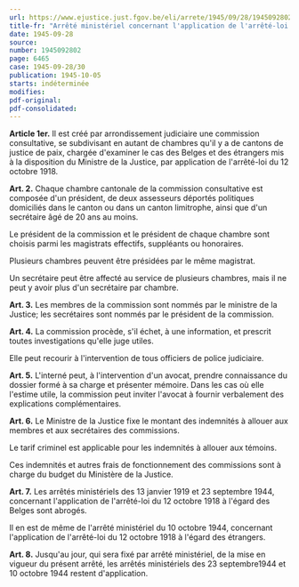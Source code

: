 ```yaml
---
url: https://www.ejustice.just.fgov.be/eli/arrete/1945/09/28/1945092802/justel
title-fr: "Arrêté ministériel concernant l'application de l'arrêté-loi du 12 octobre 1918."
date: 1945-09-28
source:
number: 1945092802
page: 6465
case: 1945-09-28/30
publication: 1945-10-05
starts: indéterminée
modifies:
pdf-original:
pdf-consolidated:
---
```


**Article 1er.** Il est créé par arrondissement judiciaire une commission consultative, se subdivisant en autant de chambres qu'il y a de cantons de justice de paix, chargée d'examiner le cas des Belges et des étrangers mis à la disposition du Ministre de la Justice, par application de l'arrêté-loi du 12 octobre 1918.

**Art. 2.** Chaque chambre cantonale de la commission consultative est composée d'un président, de deux assesseurs déportés politiques domiciliés dans le canton ou dans un canton limitrophe, ainsi que d'un secrétaire âgé de 20 ans au moins.

Le président de la commission et le président de chaque chambre sont choisis parmi les magistrats effectifs, suppléants ou honoraires.

Plusieurs chambres peuvent être présidées par le même magistrat.

Un secrétaire peut être affecté au service de plusieurs chambres, mais il ne peut y avoir plus d'un secrétaire par chambre.

**Art. 3.** Les membres de la commission sont nommés par le ministre de la Justice; les secrétaires sont nommés par le président de la commission.

**Art. 4.** La commission procède, s'il échet, à une information, et prescrit toutes investigations qu'elle juge utiles.

Elle peut recourir à l'intervention de tous officiers de police judiciaire.

**Art. 5.** L'interné peut, à l'intervention d'un avocat, prendre connaissance du dossier formé à sa charge et présenter mémoire. Dans les cas où elle l'estime utile, la commission peut inviter l'avocat à fournir verbalement des explications complémentaires.

**Art. 6.** Le Ministre de la Justice fixe le montant des indemnités à allouer aux membres et aux secrétaires des commissions.

Le tarif criminel est applicable pour les indemnités à allouer aux témoins.

Ces indemnités et autres frais de fonctionnement des commissions sont à charge du budget du Ministère de la Justice.

**Art. 7.** Les arrêtés ministériels des 13 janvier 1919 et 23 septembre 1944, concernant l'application de l'arrêté-loi du 12 octobre 1918 à l'égard des Belges sont abrogés.

Il en est de même de l'arrêté ministériel du 10 octobre 1944, concernant l'application de l'arrêté-loi du 12 octobre 1918 à l'égard des étrangers.

**Art. 8.** Jusqu'au jour, qui sera fixé par arrêté ministériel, de la mise en vigueur du présent arrêté, les arrêtés ministériels des 23 septembre1944 et 10 octobre 1944 restent d'application.
